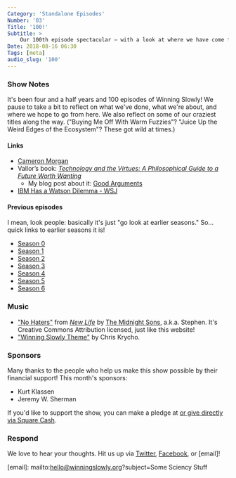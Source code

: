 ```yaml
---
Category: 'Standalone Episodes'
Number: '03'
Title: '100!'
Subtitle: >
    Our 100th episode spectacular – with a look at where we have come from and where we are going.
Date: 2018-08-16 06:30
Tags: [meta]
audio_slug: '100'
---
```


### Show Notes

It's been four and a half years and 100 episodes of Winning Slowly! We pause to take a bit to reflect on what we've done, what we're about, and where we hope to go from here. We also reflect on some of our craziest titles along the way. ("Buying Me Off With Warm Fuzzies"? "Juice Up the Weird Edges of the Ecosystem"? These got wild at times.)

#### Links

- [Cameron Morgan](https://twitter.com/spidercam)
- Vallor’s book: [_Technology and the Virtues: A Philosophical Guide to a Future Worth Wanting_](https://global.oup.com/academic/product/technology-and-the-virtues-9780190498511?cc=ca&lang=en&)
    - My blog post about it: [Good Arguments](https://www.chriskrycho.com/2018/good-arguments.html)
- [IBM Has a Watson Dilemma - WSJ](https://www.wsj.com/articles/ibm-bet-billions-that-watson-could-improve-cancer-treatment-it-hasnt-worked-1533961147?mod=trending_now_4)

#### Previous episodes

I mean, look people: basically it's just "go look at earlier seasons." So... quick links to earlier seasons it is!

- [Season 0](https://winningslowly.org/season-0)
- [Season 1](https://winningslowly.org/season-1)
- [Season 2](https://winningslowly.org/season-2)
- [Season 3](https://winningslowly.org/season-3)
- [Season 4](https://winningslowly.org/season-4)
- [Season 5](https://winningslowly.org/season-5)
- [Season 6](https://winningslowly.org/season-6)

### Music

* ["No Haters"](https://themidnightsons.bandcamp.com/track/no-haters) from [_New Life_](https://themidnightsons.bandcamp.com/album/new-life) by [The Midnight Sons](https://themidnightsons.bandcamp.com), a.k.a. Stephen. It's Creative Commons Attribution licensed, just like this website!
* ["Winning Slowly Theme"](https://soundcloud.com/chriskrycho/winning-slowly) by Chris Krycho.

### Sponsors

Many thanks to the people who help us make this show possible by their financial support! This month's sponsors:

* Kurt Klassen
* Jeremy W. Sherman

If you'd like to support the show, you can make a pledge at <a href='https://www.patreon.com/winningslowly' rel='payment'> or give directly via [Square Cash].

[square cash]: https://cash.me/$winningslowly

### Respond

We love to hear your thoughts. Hit us up via [Twitter], [Facebook], or [email]!

[twitter]: //www.twitter.com/winningslowly
[facebook]: //www.facebook.com/winningslowlypodcast

[email]: mailto:hello@winningslowly.org?subject=Some Sciency Stuff
